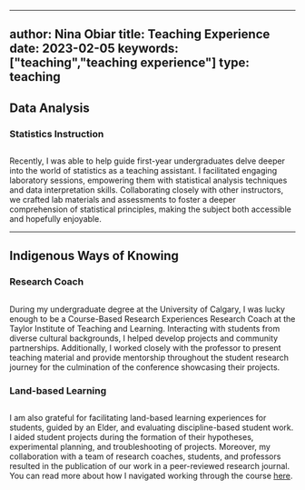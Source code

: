  ---
author: Nina Obiar
title: Teaching Experience
date: 2023-02-05
keywords: ["teaching","teaching experience"]
type: teaching
---

## Data Analysis

### Statistics Instruction 

##

Recently, I was able to help guide first-year undergraduates delve deeper into the world of statistics as a teaching assistant. I facilitated engaging laboratory sessions, empowering them with statistical analysis techniques and data interpretation skills. Collaborating closely with other instructors, we crafted lab materials and assessments to foster a deeper comprehension of statistical principles, making the subject both accessible and hopefully enjoyable.


---

## Indigenous Ways of Knowing

### Research Coach

## 
During my undergraduate degree at the University of Calgary, I was lucky enough to be a Course-Based Research Experiences Research Coach at the Taylor Institute of Teaching and Learning. Interacting with students from diverse cultural backgrounds, I helped develop projects and community partnerships. Additionally, I worked closely with the professor to present teaching material and provide mentorship throughout the student research journey for the culmination of the conference showcasing their projects.


### Land-based Learning

##
I am also grateful for facilitating land-based learning experiences for students, guided by an Elder, and evaluating discipline-based student work. I aided student projects during the formation of their hypotheses, experimental planning, and troubleshooting of projects. Moreover, my collaboration with a team of research coaches, students, and professors resulted in the publication of our work in a peer-reviewed research journal. You can read more about how I navigated working through the course [here](https://cjur.ca/september-2022-volume-7-issue-2/).